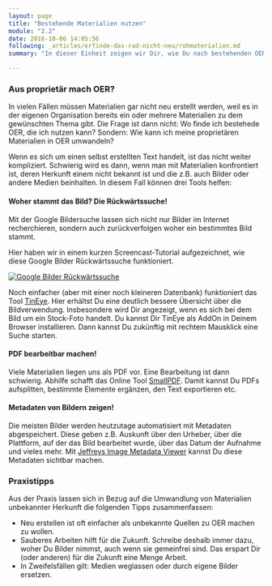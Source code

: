 ```yaml
---
layout: page
title: "Bestehende Materialien nutzen"
module: "2.2"
date: 2016-10-06 14:05:56
following: _articles/erfinde-das-rad-nicht-neu/rohmaterialien.md
summary: "In dieser Einheit zeigen wir Dir, wie Du nach bestehenden OER recherchierst."

---
```



### Aus proprietär mach OER?

In vielen Fällen müssen Materialien gar nicht neu erstellt werden, weil es in der eigenen Organisation bereits ein oder mehrere Materialien zu dem gewünschten Thema gibt. Die Frage ist dann nicht: Wo finde ich bestehede OER, die ich nutzen kann? Sondern: Wie kann ich meine proprietären Materialien in OER umwandeln?

Wenn es sich um einen selbst erstellten Text handelt, ist das nicht weiter kompliziert. Schwierig wird es dann, wenn man mit Materialien konfrontiert ist, deren Herkunft einem nicht bekannt ist und die z.B. auch Bilder oder andere Medien beinhalten. In diesem Fall können drei Tools helfen:

#### Woher stammt das Bild? Die Rückwärtssuche!

Mit der Google Bildersuche lassen sich nicht nur Bilder im Internet recherchieren, sondern auch zurückverfolgen woher ein bestimmtes Bild stammt. 

Hier haben wir in einem kurzen Screencast-Tutorial aufgezeichnet, wie diese Google Bilder Rückwärtssuche funktioniert.

[![Google Bilder Rückwärtssuche](https://img.youtube.com/vi/Wa053baIAzI/0.jpg)](https://www.youtube.com/watch?v=Wa053baIAzI)

Noch einfacher (aber mit einer noch kleineren Datenbank) funktioniert das Tool [TinEye](https://www.tineye.com/). Hier erhältst Du eine deutlich bessere Übersicht über die Bildverwendung. Insbesondere wird Dir angezeigt, wenn es sich bei dem Bild um ein Stock-Foto handelt. Du kannst Dir TinEye als AddOn in Deinem Browser installieren. Dann kannst Du zukünftig mit rechtem Mausklick eine Suche starten.

#### PDF bearbeitbar machen!

Viele Materialien liegen uns als PDF vor. Eine Bearbeitung ist dann schwierig. Abhilfe schafft das Online Tool [SmallPDF](smallpdf.com/de). Damit kannst Du PDFs aufsplitten, bestimmte Elemente ergänzen, den Text exportieren etc.

#### Metadaten von Bildern zeigen!

Die meisten Bilder werden heutzutage automatisiert mit Metadaten abgespeichert. Diese geben z.B. Auskunft über den Urheber, über die Plattform, auf der das Bild bearbeitet wurde, über das Datum der Aufnahme und vieles mehr. Mit [Jeffreys Image Metadata Viewer](http://exif.regex.info/exif.cgi) kannst Du diese Metadaten sichtbar machen.

### Praxistipps

Aus der Praxis lassen sich in Bezug auf die Umwandlung von Materialien unbekannter Herkunft die folgenden Tipps zusammenfassen:

* Neu erstellen ist oft einfacher als unbekannte Quellen zu OER machen zu wollen.
* Sauberes Arbeiten hilft für die Zukunft. Schreibe deshalb immer dazu, woher Du Bilder nimmst, auch wenn sie gemeinfrei sind. Das erspart Dir (oder anderen) für die Zukunft eine Menge Arbeit.
* In Zweifelsfällen gilt: Medien weglassen oder durch eigene Bilder ersetzen.

